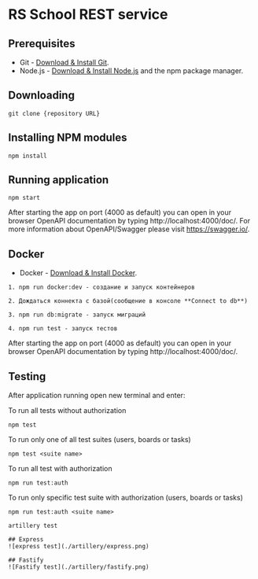 # RS School REST service

## Prerequisites

- Git - [Download & Install Git](https://git-scm.com/downloads).
- Node.js - [Download & Install Node.js](https://nodejs.org/en/download/) and the npm package manager.

## Downloading

```
git clone {repository URL}
```

## Installing NPM modules

```
npm install
```

## Running application

```
npm start
```

After starting the app on port (4000 as default) you can open
in your browser OpenAPI documentation by typing http://localhost:4000/doc/.
For more information about OpenAPI/Swagger please visit https://swagger.io/.

## Docker

- Docker - [Download & Install Docker](https://www.docker.com/).

```
1. npm run docker:dev - создание и запуск контейнеров 
```
```
2. Дождаться коннекта с базой(сообщение в консоле **Connect to db**)
```
```
3. npm run db:migrate - запуск миграций 
```
```
4. npm run test - запуск тестов 
```
After starting the app on port (4000 as default) you can open
in your browser OpenAPI documentation by typing http://localhost:4000/doc/.
## Testing

After application running open new terminal and enter:

To run all tests without authorization

```
npm test
```

To run only one of all test suites (users, boards or tasks)

```
npm test <suite name>
```

To run all test with authorization

```
npm run test:auth
```

To run only specific test suite with authorization (users, boards or tasks)

```
npm run test:auth <suite name>
```
```
artillery test 

## Express
![express test](./artillery/express.png)

## Fastify
![Fastify test](./artillery/fastify.png)
```

